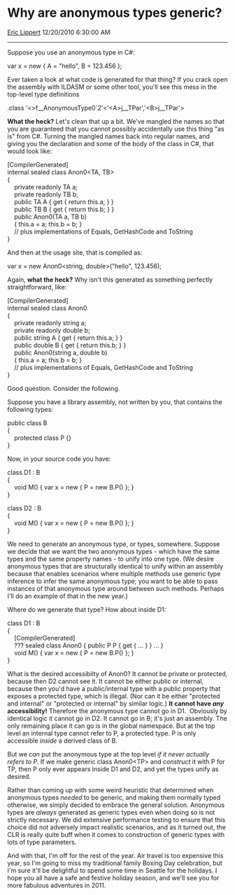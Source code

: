 <div id="page">

# Why are anonymous types generic?

[Eric Lippert](https://social.msdn.microsoft.com/profile/Eric%20Lippert) 12/20/2010 6:30:00 AM

-----

<div id="content">

<div class="mine">

Suppose you use an anonymous type in C\#:

<span class="code"> </span>

var x = new { A = "hello", B = 123.456 };

Ever taken a look at what code is generated for that thing? If you crack open the assembly with ILDASM or some other tool, you'll see this mess in the top-level type definitions

<span class="code"> </span>

.class '\<\>f\_\_AnonymousType0\`2'\<'\<A\>j\_\_TPar','\<B\>j\_\_TPar'\>

**What the heck?** Let's clean that up a bit. We've mangled the names so that you are guaranteed that you cannot possibly accidentally use this thing "as is" from C\#. Turning the mangled names back into regular names, and giving you the declaration and some of the body of the class in C\#, that would look like:

<span class="code"> </span>

\[CompilerGenerated\]  
internal sealed class Anon0\<TA, TB\>  
{  
    private readonly TA a;  
    private readonly TB b;  
    public TA A { get { return this.a; } }  
    public TB B { get { return this.b; } }     
    public Anon0(TA a, TB b)  
    { this.a = a; this.b = b; }  
    // plus implementations of Equals, GetHashCode and ToString  
}

And then at the usage site, that is compiled as:

<span class="code"> </span>

var x = new Anon0\<string, double\>("hello", 123.456);

Again, **what the heck?** Why isn't this generated as something perfectly straightforward, like:

<span class="code"> </span>

\[CompilerGenerated\]  
internal sealed class Anon0  
{  
    private readonly string a;  
    private readonly double b;  
    public string A { get { return this.a; } }  
    public double B { get { return this.b; } }     
    public Anon0(string a, double b)  
    { this.a = a; this.b = b; }  
    // plus implementations of Equals, GetHashCode and ToString  
}

Good question. Consider the following.

Suppose you have a library assembly, not written by you, that contains the following types:

<span class="code"> </span>

public class B  
{  
    protected class P {}  
}

Now, in your source code you have:

<span class="code"> </span>

class D1 : B  
{  
    void M() { var x = new { P = new B.P() }; }  
}  
  
class D2 : B  
{  
    void M() { var x = new { P = new B.P() }; }  
}

We need to generate an anonymous type, or types, somewhere. Suppose we decide that we want the two anonymous types - which have the same types and the same property names - to unify into one type. (We desire anonymous types that are structurally identical to unify within an assembly because that enables scenarios where multiple methods use generic type inference to infer the same anonymous type; you want to be able to pass instances of that anonymous type around between such methods. Perhaps I'll do an example of that in the new year.)

Where do we generate that type? How about inside D1:

<span class="code"> </span>

class D1 : B  
{  
    \[CompilerGenerated\]  
    ??? sealed class Anon0 { public P P { get { ... } } ... }  
    void M() { var x = new { P = new B.P() }; }  
}

What is the desired accessibilty of Anon0? It cannot be private or protected, because then D2 cannot see it. It cannot be either public or internal, because then you'd have a public/internal type with a public property that exposes a protected type, which is illegal. (Nor can it be either "protected and internal" or "protected or internal" by similar logic.) **It cannot have *any* accessibility\!** Therefore the anonymous type cannot go in D1.  Obviously by identical logic it cannot go in D2. It cannot go in B; it's just an assembly. The only remaining place it can go is in the global namespace. But at the top level an internal type cannot refer to P, a protected type. P is only accessible *inside* a derived class of B.

But we *can* put the anonymous type at the top level *if it never actually refers to P.* If we make generic class Anon0\<TP\> and *construct* it with P for TP, then P only ever appears inside D1 and D2, and yet the types unify as desired.

Rather than coming up with some weird heuristic that determined when anonymous types *needed* to be generic, and making them normally typed otherwise, we simply decided to embrace the general solution. Anonymous types are *always* generated as generic types even when doing so is not strictly necessary. We did extensive performance testing to ensure that this choice did not adversely impact realistic scenarios, and as it turned out, the CLR is really quite buff when it comes to construction of generic types with lots of type parameters.

And with that, I'm off for the rest of the year. Air travel is too expensive this year, so I'm going to miss my traditional family Boxing Day celebration, but I'm sure it'll be delightful to spend some time in Seattle for the holidays. I hope you all have a safe and festive holiday season, and we'll see you for more fabulous adventures in 2011.

</div>

</div>

</div>

